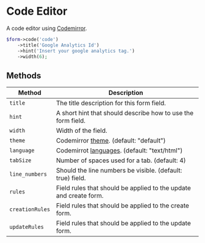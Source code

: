 # Code Editor

A code editor using [Codemirror](https://codemirror.net/).

```php
$form->code('code')
    ->title('Google Analytics Id')
    ->hint('Insert your google analytics tag.')
    ->width(6);
```

## Methods

| Method          | Description                                                                      |
| --------------- | -------------------------------------------------------------------------------- |
| `title`         | The title description for this form field.                                       |
| `hint`          | A short hint that should describe how to use the form field.                     |
| `width`         | Width of the field.                                                              |
| `theme`         | Codemirror [theme](https://codemirror.net/demo/theme.html). (default: "default") |
| `language`      | Codemirrot [languages](https://codemirror.net/mode/). (default: "text/html")     |
| `tabSize`       | Number of spaces used for a tab. (default: 4)                                    |
| `line_numbers`  | Should the line numbers be visible. (default: true) field.                       |
| `rules`         | Field rules that should be applied to the update and create form.                |
| `creationRules` | Field rules that should be applied to the create form.                           |
| `updateRules`   | Field rules that should be applied to the update form.                           |
